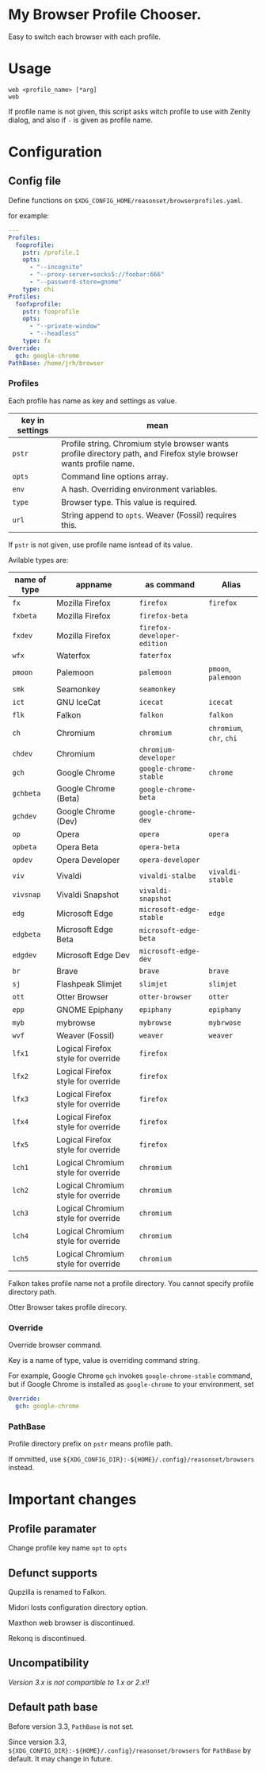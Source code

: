 # My Browser Profile Chooser.

Easy to switch each browser with each profile.

# Usage

```
web <profile_name> [*arg]
web
```

If profile name is not given, this script asks witch profile to use with Zenity dialog,
and also if `-` is given as profile name.

# Configuration

## Config file

Define functions on `$XDG_CONFIG_HOME/reasonset/browserprofiles.yaml`.

for example:

```yaml
---
Profiles:
  fooprofile:
    pstr: /profile.1
    opts:
      - "--incognito"
      - "--proxy-server=socks5://foobar:666"
      - "--password-store=gnome"
    type: chi
Profiles:
  foofxprofile:
    pstr: fooprofile
    opts:
      - "--private-window"
      - "--headless"
    type: fx
Override:
  gch: google-chrome
PathBase: /home/jrh/browser
```

### Profiles

Each profile has name as key and settings as value.

|key in settings|mean|
|-------|---------------------------|
|`pstr`|Profile string. Chromium style browser wants profile directory path, and Firefox style browser wants profile name.|
|`opts`|Command line options array.|
|`env`|A hash. Overriding environment variables.|
|`type`|Browser type. This value is required.|
|`url`|String append to `opts`. Weaver (Fossil) requires this.|

If `pstr` is not given, use profile name isntead of its value.

Avilable types are:

|name of type|appname|as command|Alias|
|-----|--------|-----------------|-----------|
|`fx`|Mozilla Firefox|`firefox`|`firefox`|
|`fxbeta`|Mozilla Firefox|`firefox-beta`||
|`fxdev`|Mozilla Firefox|`firefox-developer-edition`||
|`wfx`|Waterfox|`faterfox`||
|`pmoon`|Palemoon|`palemoon`|`pmoon`, `palemoon`|
|`smk`|Seamonkey|`seamonkey`||
|`ict`|GNU IceCat|`icecat`|`icecat`|
|`flk`|Falkon|`falkon`|`falkon`|
|`ch`|Chromium|`chromium`|`chromium`, `chr`, `chi`|
|`chdev`|Chromium|`chromium-developer`||
|`gch`|Google Chrome|`google-chrome-stable`|`chrome`|
|`gchbeta`|Google Chrome (Beta)|`google-chrome-beta`||
|`gchdev`|Google Chrome (Dev)|`google-chrome-dev`||
|`op`|Opera|`opera`|`opera`|
|`opbeta`|Opera Beta|`opera-beta`||
|`opdev`|Opera Developer|`opera-developer`||
|`viv`|Vivaldi|`vivaldi-stalbe`|`vivaldi-stable`|
|`vivsnap`|Vivaldi Snapshot|`vivaldi-snapshot`||
|`edg`|Microsoft Edge|`microsoft-edge-stable`|`edge`|
|`edgbeta`|Microsoft Edge Beta|`microsoft-edge-beta`||
|`edgdev`|Microsoft Edge Dev|`microsoft-edge-dev`||
|`br`|Brave|`brave`|`brave`|
|`sj`|Flashpeak Slimjet|`slimjet`|`slimjet`|
|`ott`|Otter Browser|`otter-browser`|`otter`|
|`epp`|GNOME Epiphany|`epiphany`|`epiphany`|
|`myb`|mybrowse|`mybrowse`|`mybrwose`|
|`wvf`|Weaver (Fossil)|`weaver`|`weaver`|
|`lfx1`|Logical Firefox style for override|`firefox`||
|`lfx2`|Logical Firefox style for override|`firefox`||
|`lfx3`|Logical Firefox style for override|`firefox`||
|`lfx4`|Logical Firefox style for override|`firefox`||
|`lfx5`|Logical Firefox style for override|`firefox`||
|`lch1`|Logical Chromium style for override|`chromium`||
|`lch2`|Logical Chromium style for override|`chromium`||
|`lch3`|Logical Chromium style for override|`chromium`||
|`lch4`|Logical Chromium style for override|`chromium`||
|`lch5`|Logical Chromium style for override|`chromium`||

Falkon takes profile name not a profile directory.
You cannot specify profile directory path.

Otter Browser takes profile direcory.

### Override

Override browser command.

Key is a name of type, value is overriding command string.

For example, Google Chrome `gch` invokes `google-chrome-stable` command,
but if Google Chrome is installed as `google-chrome` to your environment, set

```yaml
Override:
  gch: google-chrome
```

### PathBase

Profile directory prefix on `pstr` means profile path.

If ommitted, use `${XDG_CONFIG_DIR}:-${HOME}/.config}/reasonset/browsers` instead.

# Important changes

## Profile paramater

Change profile key name `opt` to `opts`

## Defunct supports

Qupzilla is renamed to Falkon.

Midori losts configuration directory option.

Maxthon web browser is discontinued.

Rekonq is discontinued.

## Uncompatibility

*Version 3.x is not compartible to 1.x or 2.x!!*

## Default path base

Before version 3.3, `PathBase` is not set.

Since version 3.3, `${XDG_CONFIG_DIR}:-${HOME}/.config}/reasonset/browsers` for `PathBase` by default.
It may change in future.
